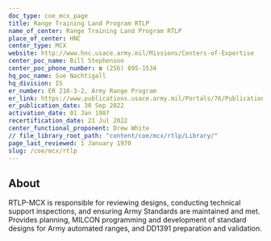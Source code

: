 ```yaml
---
doc_type: coe_mcx_page 
title: Range Training Land Program RTLP
name_of_center: Range Training Land Program RTLP
place_of_center: HNC
center_type: MCX
website: http://www.hnc.usace.army.mil/Missions/Centers-of-Expertise
center_poc_name: Bill Stephenson
center_poc_phone_number: ☎ (256) 895-1534
hq_poc_name: Sue Nachtigall
hq_division: IS
er_number: ER 210-3-2, Army Range Program
er_link: https://www.publications.usace.army.mil/Portals/76/Publications/EngineerRegulations/ER%20210-3-2%20w%20Errata%20Sheet.pdf?ver=_fn8XaEz-RdgGNAYQML5uA%3d%3d
er_publication_date: 30 Sep 2022
activation_date: 01 Jan 1987
recertification_date: 21 Jul 2022
center_functional_proponent: Drew White
// file_library_root_path: "content/coe/mcx/rtlp/Library/" 
page_last_reviewed: 1 January 1970 
slug: /coe/mcx/rtlp
---
```


## About 

RTLP-MCX is responsible for reviewing designs, conducting technical support inspections, and ensuring Army Standards are maintained and met. Provides planning, MILCON programming and development of standard designs for Army automated ranges, and DD1391 preparation and validation. 

 
